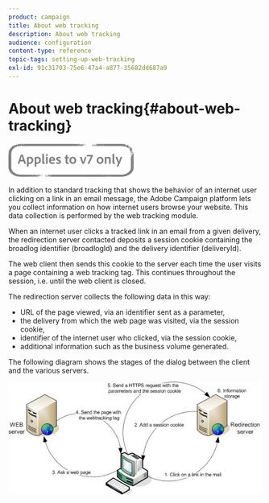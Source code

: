 ```yaml
---
product: campaign
title: About web tracking
description: About web tracking
audience: configuration
content-type: reference
topic-tags: setting-up-web-tracking
exl-id: 91c31703-75e6-47a4-a877-35682dd687a9
---
```

# About web tracking{#about-web-tracking}

![](../../assets/v7-only.svg)

In addition to standard tracking that shows the behavior of an internet user clicking on a link in an email message, the Adobe Campaign platform lets you collect information on how internet users browse your website. This data collection is performed by the web tracking module.

When an internet user clicks a tracked link in an email from a given delivery, the redirection server contacted deposits a session cookie containing the broadlog identifier (broadlogId) and the delivery identifier (deliveryId).

The web client then sends this cookie to the server each time the user visits a page containing a web tracking tag. This continues throughout the session, i.e. until the web client is closed.

The redirection server collects the following data in this way:

* URL of the page viewed, via an identifier sent as a parameter,
* the delivery from which the web page was visited, via the session cookie,
* identifier of the internet user who clicked, via the session cookie,
* additional information such as the business volume generated.

The following diagram shows the stages of the dialog between the client and the various servers.

![](assets/d_ncs_integration_webtracking_structure1.png)
